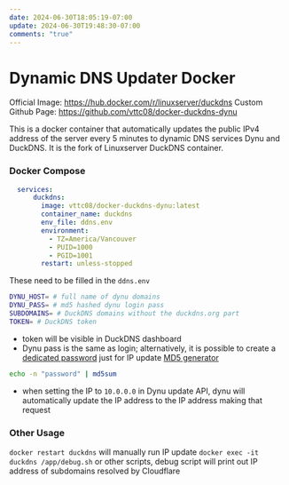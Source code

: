 ```yaml
---
date: 2024-06-30T18:05:19-07:00
update: 2024-06-30T19:48:30-07:00
comments: "true"
---
```

# Dynamic DNS Updater Docker
Official Image: https://hub.docker.com/r/linuxserver/duckdns
Custom Github Page: https://github.com/vttc08/docker-duckdns-dynu

This is a docker container that automatically updates the public IPv4 address of the server every 5 minutes to dynamic DNS services Dynu and DuckDNS. It is the fork of Linuxserver DuckDNS container.

### Docker Compose
```yaml
  services:
	  duckdns:
	    image: vttc08/docker-duckdns-dynu:latest
	    container_name: duckdns
	    env_file: ddns.env
	    environment:
	      - TZ=America/Vancouver
	      - PUID=1000
	      - PGID=1001
	    restart: unless-stopped
```

These need to be filled in the `ddns.env`
```bash
DYNU_HOST= # full name of dynu domains
DYNU_PASS= # md5 hashed dynu login pass
SUBDOMAINS= # DuckDNS domains without the duckdns.org part
TOKEN= # DuckDNS token 
```
- token will be visible in DuckDNS dashboard
- Dynu pass is the same as login; alternatively, it is possible to create a [dedicated password](https://www.dynu.com/ControlPanel/ManageCredentials)  just for IP update 
[MD5 generator](https://www.md5hashgenerator.com/)
```bash
echo -n "password" | md5sum
```
- when setting the IP to `10.0.0.0` in Dynu update API, dynu will automatically update the IP address to the IP address making that request

### Other Usage
`docker restart duckdns` will manually run IP update
`docker exec -it duckdns /app/debug.sh` or other scripts, debug script will print out IP address of subdomains resolved by Cloudflare
